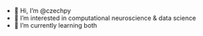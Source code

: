 - 👋 Hi, I’m @czechpy
- 👀 I’m interested in computational neuroscience & data science
- 🌱 I’m currently learning both

<!---
czechpy/czechpy is a ✨ special ✨ repository because its `README.md` (this file) appears on your GitHub profile.
You can click the Preview link to take a look at your changes.
--->
